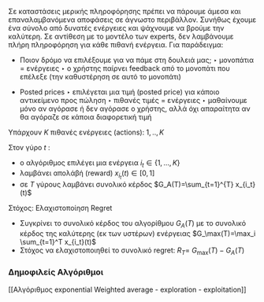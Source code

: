 

Σε καταστάσεις μερικής πληροφόρησης πρέπει να πάρουμε άμεσα και επαναλαμβανόμενα αποφάσεις σε άγνωστο περιβάλλον. Συνήθως έχουμε ένα σύνολο από δυνατές ενέργειες και ψάχνουμε να βρούμε την καλύτερη. Σε αντίθεση με το μοντέλο των experts, δεν λαμβάνουμε πλήρη πληροφόρηση για κάθε πιθανή ενέργεια. Για παράδειγμα:

- Ποιον δρόμο να επιλέξουμε για να πάμε στη δουλειά μας;
	 ‣ μονοπάτια = ενέργειες
	 ‣ ο χρήστης παίρνει feedback από το μονοπάτι που επέλεξε (την καθυστέρηση σε αυτό το μονοπάτι)

-  Posted prices
	 ‣ επιλέγεται μια τιμή (posted price) για κάποιο αντικείμενο προς πώληση
	 ‣ πιθανές τιμές = ενέργειες
	 ‣ μαθαίνουμε μόνο αν αγόρασε ή δεν αγόρασε ο χρήστης, αλλά όχι απαραίτητα αν θα αγόραζε σε κάποια διαφορετική τιμή



Υπάρχουν $Κ$ πιθανές ενέργειες (actions): $1,..,K$

Στον γύρο $t$ :

-  ο αλγόριθμος επιλέγει μια ενέργεια $i_t\in \{1,...,K\}$
-  λαμβάνει απολάβή (reward) $x_{i_t}(t)\in [0,1]$
-  σε $Τ$ γύρους λαμβάνει συνολικό κέρδος $G_A(T)=\sum_{t=1}^{T} x_{i_t}(t)$


Στόχος: Ελαχιστοποίηση Regret

- Συγκρίνει το συνολικό κέρδος του αλγορίθμου $G_A(T)$ με το συνολικό κέρδος της καλύτερης (εκ των υστέρων) ενέργειας $G_\max(T)=\max_i \sum_{t=1}^T x_{i_t}(t)$
- Στόχος να ελαχιστοποιηθεί το συνολικό regret: $R_T=$ $G_\max(T)- G_A(T)$

### Δημοφιλείς Αλγόριθμοι

[[Αλγόριθμος exponential Weighted average - exploration - exploitation]]
